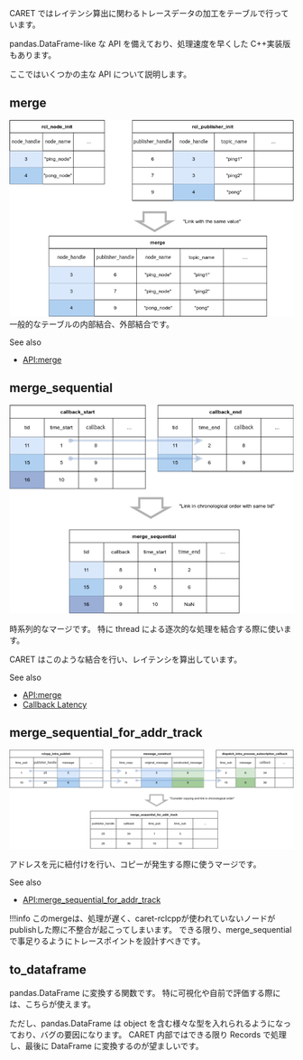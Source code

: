 CARET ではレイテンシ算出に関わるトレースデータの加工をテーブルで行っています。

pandas.DataFrame-like な API を備えており、処理速度を早くした C++実装版もあります。

ここではいくつかの主な API について説明します。

## merge

![merge](../../imgs/records_merge.drawio.png)
一般的なテーブルの内部結合、外部結合です。

See also

- [API:merge](https://tier4.github.io/CARET_analyze/latest/record/#caret_analyze.record.interface.RecordsInterface.merge)

## merge_sequential

![merge_sequential](../../imgs/records_merge_sequential.drawio.png)

時系列的なマージです。
特に thread による逐次的な処理を結合する際に使います。

CARET はこのような結合を行い、レイテンシを算出しています。

See also

- [API:merge](https://tier4.github.io/CARET_analyze/latest/record/#caret_analyze.record.interface.RecordsInterface.merge_sequential)
- [Callback Latency](../latency_definitions/callback_latency.md)

## merge_sequential_for_addr_track

![merge_sequential_for_addr_track](../../imgs/records_merge_sequential_for_addr_track.drawio.png)

アドレスを元に紐付けを行い、コピーが発生する際に使うマージです。

See also

- [API:merge_sequential_for_addr_track](https://tier4.github.io/CARET_analyze/latest/record/#caret_analyze.record.interface.RecordsInterface.merge_sequential_for_addr_track)

<prettier-ignore-start>
!!!info
    このmergeは、処理が遅く、caret-rclcppが使われていないノードがpublishした際に不整合が起こってしまいます。
    できる限り、merge_sequentialで事足りるようにトレースポイントを設計すべきです。
<prettier-ignore-end>

## to_dataframe

pandas.DataFrame に変換する関数です。
特に可視化や自前で評価する際には、こちらが使えます。

ただし、pandas.DataFrame は object を含む様々な型を入れられるようになっており、バグの要因になります。
CARET 内部ではできる限り Records で処理し、最後に DataFrame に変換するのが望ましいです。

